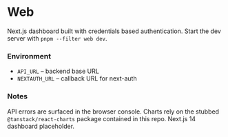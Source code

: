 # Web

Next.js dashboard built with credentials based authentication. Start the dev server with `pnpm --filter web dev`.

### Environment

- `API_URL` – backend base URL
- `NEXTAUTH_URL` – callback URL for next-auth

### Notes

API errors are surfaced in the browser console. Charts rely on the stubbed `@tanstack/react-charts` package contained in this repo.
Next.js 14 dashboard placeholder.
